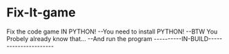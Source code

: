 # Fix-It-game
Fix the code game IN PYTHON!
--You need to install PYTHON!
--BTW You Probely already know that...
--And run the program
----------IN-BUILD----------------------
